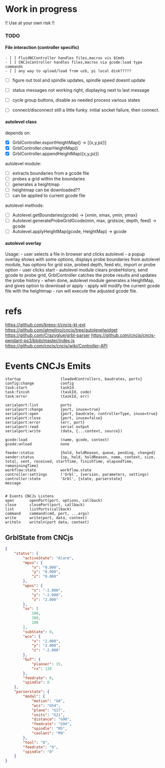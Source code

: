 # Work in progress
!! Use at your own risk !!

### TODO
#### File interaction (controller specific)
    - [ ] FluidNCController handles files,macros vis $Cmds
    - [ ] CNCJsController handles files,macros via gcode:load type commands
    - [ ] any way to upload/load from usb, pi local disk?????
 
 - [ ] figure out tool and spindle updates, spindle speed doesnt update  
 - [ ] status messages not working right, displaying next to last message
 - [ ] cycle group buttons, disable as needed process various states
 - [ ] connect/disconnect still a little funky. initial socket failure, then connect.


#### autolevel class
depends on:
 - [X] GrblController.exportHeightMap() -> [{x,y,pz}] 
 - [X] GrblController.clearHeightMap()
 - [X] GrblController.appendHeightMap({x,y,pz})

 autolevel module:
 - [ ] extracts boundaries from a gcode file
 - [ ] probes a grid within the boundaries
 - [ ] generates a heightmap
 - [ ] heightmap can be downloaded??
 - [ ] can be applied to current gcode file

autolevel methods:
 - [ ] Autolevel.getBoundaries(gcode) -> {xmin, xmax, ymin, ymax}
 - [ ] Autolevel.generateProbeGridGcode(min, max, gridsize, depth, feed) -> gcode
 - [ ] Autolevel.applyHeightMap(gcode, HeightMap) -> gcode

#### autolevel overlay
  Usage:
     - user selects a file in browser and clicks autolevel
     - a popup overlay shows with some options, displays probe boundaries from autolevel module, has options for grid size, probed depth, feed etc, import or probe option
     - user clicks start
     - autolevel module clears probeHistory, send gcode to probe grid, GrblController catches the probe results and updates the probe history
     - when done, autolevel module generates a HeightMap, and gives option to download or apply
     - apply will modify the current gcode file with the heightmap
     - run will execute the adjusted gcode file.









# refs
https://github.com/kreso-t/cncjs-kt-ext
https://github.com/atmelino/cncjs/tree/autolevelwidget
https://github.com/Crazyglue/grbl-parser
https://github.com/cncjs/cncjs-pendant-ps3/blob/master/index.js
https://github.com/cncjs/cncjs/wiki/Controller-API



# Events CNCJs Emits
```
startup	                 {loadedControllers, baudrates, ports}
config:change	         config
task:start	             taskId
task:finish	             (taskId, code)
task:error	             (taskId, err)

serialport:list	         ports
serialport:change	     {port, inuse=true}
serialport:open	         {port, baudrate, controllerType, inuse=true}
serialport:close	     {port, inuse=false}
serialport:error	     {err, port}
serialport:read	         serial output
serialport:write	     (data, {...context, source})

gcode:load	             (name, gcode, context)
gcode:unload	         none

feeder:status	         {hold, holdReason, queue, pending, changed}
sender:status	         {sp, hold, holdReason, name, context, size, total, sent, received, startTime, finishTime, elapsedTime, remaniningTime}
workflow:state	         workflow.state
controller:settings	     ('Grbl', {version, parameters, settings)
controller:state	     'Grbl', {state, parserstate}
message	


# Events CNCJs Listens
open	   openPort(port, options, callback)
close	   closePort(port, callback)
list	   listPorts(callback)
command	   command(cmd, port, ...args)
write	   write(port, data, context)
writeln	   writeln(port data, context)
```




## GrblState from CNCjs
```json
{
    "status": {
        "activeState": "Alarm",
        "mpos": {
            "x": "0.000",
            "y": "0.000",
            "z": "0.000"
        },
        "wpos": {
            "x": "-2.000",
            "y": "-2.000",
            "z": "2.000"
        },
        "ov": [
            100,
            100,
            100
        ],
        "subState": 0,
        "wco": {
            "x": "2.000",
            "y": "2.000",
            "z": "-2.000"
        },
        "buf": {
            "planner": 15,
            "rx": 128
        },
        "feedrate": 0,
        "spindle": 0
    },
    "parserstate": {
        "modal": {
            "motion": "G0",
            "wcs": "G54",
            "plane": "G17",
            "units": "G21",
            "distance": "G90",
            "feedrate": "G94",
            "spindle": "M5",
            "coolant": "M9"
        },
        "tool": "0",
        "feedrate": "0",
        "spindle": "0"
    }
}
```